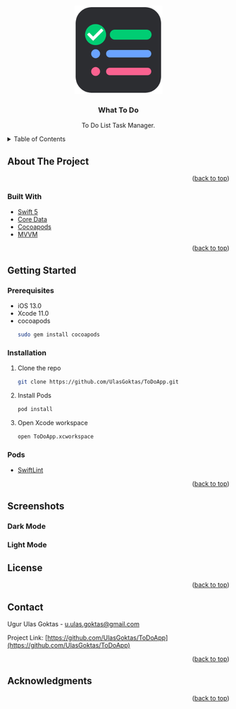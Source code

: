 <!-- PROJECT LOGO -->
<div align="center">
  <a href="https://github.com/UlasGoktas/ToDoApp">
    <img src="images/logo.png" alt="Logo" width="200" height="200">
  </a>

  <h3 align="center">What To Do</h3>

  <p align="center">
    To Do List Task Manager.
    <br />
</div>

<!-- TABLE OF CONTENTS -->
<details>
  <summary>Table of Contents</summary>
  <ol>
    <li>
      <a href="#about-the-project">About The Project</a>
      <ul>
        <li><a href="#built-with">Built With</a></li>
      </ul>
    </li>
    <li>
      <a href="#getting-started">Getting Started</a>
      <ul>
        <li><a href="#prerequisites">Prerequisites</a></li>
        <li><a href="#installation">Installation</a></li>
      </ul>
    </li>
    <li><a href="#Screenshots">Screenshots</a></li>
    <li><a href="#license">License</a></li>
    <li><a href="#contact">Contact</a></li>
    <li><a href="#acknowledgments">Acknowledgments</a></li>
  </ol>
</details>

<!-- ABOUT THE PROJECT -->
## About The Project

<p align="right">(<a href="#top">back to top</a>)</p>

### Built With

* [Swift 5](https://swift.org/blog/swift-5-released/)
* [Core Data](https://developer.apple.com/documentation/coredata)
* [Cocoapods](https://cocoapods.org)
* [MVVM](https://en.wikipedia.org/wiki/Model–view–viewmodel)

<p align="right">(<a href="#top">back to top</a>)</p>

<!-- GETTING STARTED -->
## Getting Started

### Prerequisites

* iOS 13.0
* Xcode 11.0
* cocoapods
  ```sh
  sudo gem install cocoapods
  ```

### Installation

1. Clone the repo
   ```sh
   git clone https://github.com/UlasGoktas/ToDoApp.git
   ```
2. Install Pods
   ```sh
   pod install
   ```
3. Open Xcode workspace
   ```sh
   open ToDoApp.xcworkspace
   ```

### Pods
* [SwiftLint](https://cocoapods.org/pods/SwiftLint)

<p align="right">(<a href="#top">back to top</a>)</p>

<!-- Screenshots -->
## Screenshots

### Dark Mode

### Light Mode

<!-- LICENSE -->
## License

<p align="right">(<a href="#top">back to top</a>)</p>

<!-- CONTACT -->
## Contact

Ugur Ulas Goktas - u.ulas.goktas@gmail.com

Project Link:
    [https://github.com/UlasGoktas/ToDoApp](https://github.com/UlasGoktas/ToDoApp)

<p align="right">(<a href="#top">back to top</a>)</p>

<!-- ACKNOWLEDGMENTS -->
## Acknowledgments

<p align="right">(<a href="#top">back to top</a>)</p>
